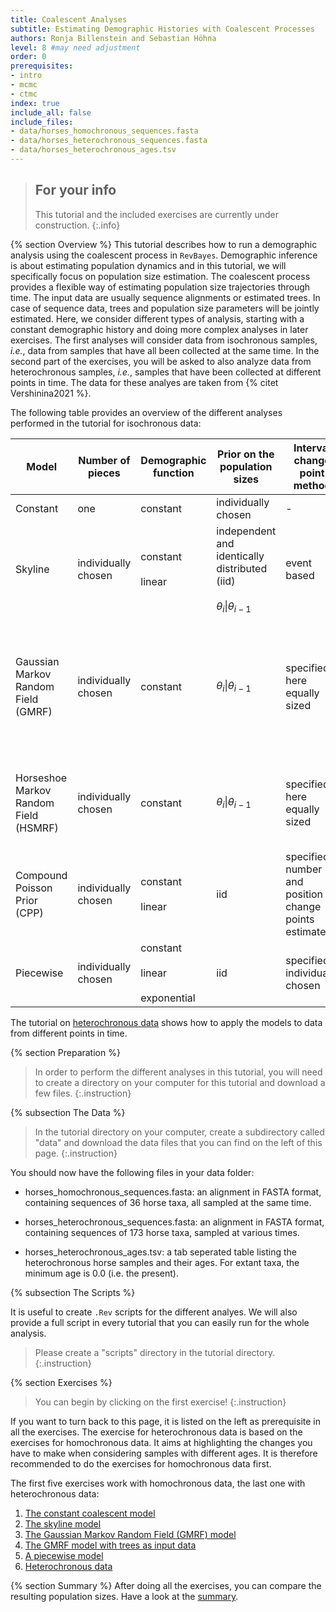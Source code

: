 ```yaml
---
title: Coalescent Analyses
subtitle: Estimating Demographic Histories with Coalescent Processes
authors: Ronja Billenstein and Sebastian Höhna
level: 8 #may need adjustment
order: 0
prerequisites:
- intro
- mcmc
- ctmc
index: true
include_all: false
include_files:
- data/horses_homochronous_sequences.fasta
- data/horses_heterochronous_sequences.fasta
- data/horses_heterochronous_ages.tsv
---
```


> ## For your info
> This tutorial and the included exercises are currently under construction.
{:.info}

{% section Overview %}
This tutorial describes how to run a demographic analysis using the coalescent process in `RevBayes`.
Demographic inference is about estimating population dynamics and in this tutorial, we will specifically focus on population size estimation.
The coalescent process provides a flexible way of estimating population size trajectories through time.
The input data are usually sequence alignments or estimated trees.
In case of sequence data, trees and population size parameters will be jointly estimated.
Here, we consider different types of analysis, starting with a constant demographic history and doing more complex analyses in later exercises.
The first analyses will consider data from isochronous samples, *i.e.*, data from samples that have all been collected at the same time.
In the second part of the exercises, you will be asked to also analyze data from heterochronous samples, *i.e.*, samples that have been collected at different points in time.
The data for these analyes are taken from {% citet Vershinina2021 %}.

The following table provides an overview of the different analyses performed in the tutorial for isochronous data:

| Model                                 | Number of pieces    | Demographic function                      | Prior on the population sizes                                                   | Interval change point method                               | Tutorial                                                                                                                                                                         |
|---------------------------------------|---------------------|-------------------------------------------|---------------------------------------------------------------------------------|------------------------------------------------------------|----------------------------------------------------------------------------------------------------------------------------------------------------------------------------------|
| Constant                              | one                 | constant                                  | individually chosen                                                             | -                                                          | [constant]({{base.url}}/tutorials/coalescent/constant)                                                                                                                           |
| Skyline                               | individually chosen | constant<br><br>linear                    | independent and identically distributed (iid)<br><br>$\theta_i \| \theta_{i-1}$ | event based                                                | [skyline]({{base.url}}/tutorials/coalescent/skyline)                                                                                                                             |
| Gaussian Markov Random Field (GMRF)   | individually chosen | constant                                  | $\theta_i \| \theta_{i-1}$                                                      | specified - here equally sized                             | With sequences as input data: [GMRF]({{base.url}}/tutorials/coalescent/GMRF)<br><br>With trees as input data: [GMRF treebased]({{base.url}}/tutorials/coalescent/GMRF_treebased) |
| Horseshoe Markov Random Field (HSMRF) | individually chosen | constant                                  | $\theta_i \| \theta_{i-1}$                                                      | specified - here equally sized                             | little description included in [GMRF]({{base.url}}/tutorials/coalescent/GMRF)<br><br>script in [HSMRF]({{base.url}}/tutorials/coalescent/HSMRF)                                  |
| Compound Poisson Prior (CPP)          | individually chosen | constant<br><br>linear                    | iid                                                                             | specified - number and position of change points estimated | little description included in [GMRF]({{base.url}}/tutorials/coalescent/GMRF)<br><br>script in [CPP]({{base.url}}/tutorials/coalescent/CPP)                                      |
| Piecewise                             | individually chosen | constant<br><br>linear<br><br>exponential | iid                                                                             | specified - individually chosen                            | [piecewise]({{base.url}}/tutorials/coalescent/piecewise)                                                                                                                         |

The tutorial on [heterochronous data]({{base.url}}/tutorials/coalescent/heterochronous) shows how to apply the models to data from different points in time.

<!--- ### Why?! --->

<!---
{% subsection The Coalescent %}
The coalescent process is constructing a tree backwards in time.
Starting from the samples, lineages are merged (*i.e.* coalesced), always two at a time.
Under the coalescent process, the waiting time between two coalescent events is exponentially distributed and depends on the number of 'active' lineages and the effective population size $N_e$.
Active lineages are the ones that can coalesce, the number is reduced by one with every coalescent event.
The coalescent process was first introduced by Kingman in 1982 for a constant population size {% cite Kingman1982 %}.
Griffiths and Tavaré then extended the model to be applicable to varying population sizes {% cite Griffiths1994 %}.
--->
<!--- Also, samples from different ages can be included {% cite %}. (Should go to heterochronous part) --->

<!--- ### Add figure!! --->

{% section Preparation %}

> In order to perform the different analyses in this tutorial, you will need to create a directory on your computer for this tutorial and download a few files.
{:.instruction}

{% subsection The Data %}

> In the tutorial directory on your computer, create a subdirectory called "data" and download the data files that you can find on the left of this page.
{:.instruction}

You should now have the following files in your data folder:

-   horses_homochronous_sequences.fasta: an alignment in FASTA format, containing sequences of 36 horse taxa, all sampled at the same time.

-   horses_heterochronous_sequences.fasta: an alignment in FASTA format, containing sequences of 173 horse taxa, sampled at various times.

-   horses_heterochronous_ages.tsv: a tab seperated table listing the heterochronous horse samples and their ages. For extant taxa, the minimum age is 0.0 (i.e. the present).


{% subsection The Scripts %}

It is useful to create `.Rev` scripts for the different analyes.
We will also provide a full script in every tutorial that you can easily run for the whole analysis.

> Please create a "scripts" directory in the tutorial directory.
{:.instruction}

{% section Exercises %}

> You can begin by clicking on the first exercise!
{:.instruction}

If you want to turn back to this page, it is listed on the left as prerequisite in all the exercises.
The exercise for heterochronous data is based on the exercises for homochronous data.
It aims at highlighting the changes you have to make when considering samples with different ages.
It is therefore recommended to do the exercises for homochronous data first.

The first five exercises work with homochronous data, the last one with heterochronous data:
1. [The constant coalescent model]({{base.url}}/tutorials/coalescent/constant)
2. [The skyline model]({{base.url}}/tutorials/coalescent/skyline)
3. [The Gaussian Markov Random Field (GMRF) model]({{base.url}}/tutorials/coalescent/GMRF)
4. [The GMRF model with trees as input data]({{base.url}}/tutorials/coalescent/GMRF_treebased)
5. [A piecewise model]({{base.url}}/tutorials/coalescent/piecewise)
6. [Heterochronous data]({{base.url}}/tutorials/coalescent/heterochronous)

{% section Summary %}
After doing all the exercises, you can compare the resulting population sizes.
Have a look at the [summary]({{base.url}}/tutorials/coalescent/summary).
